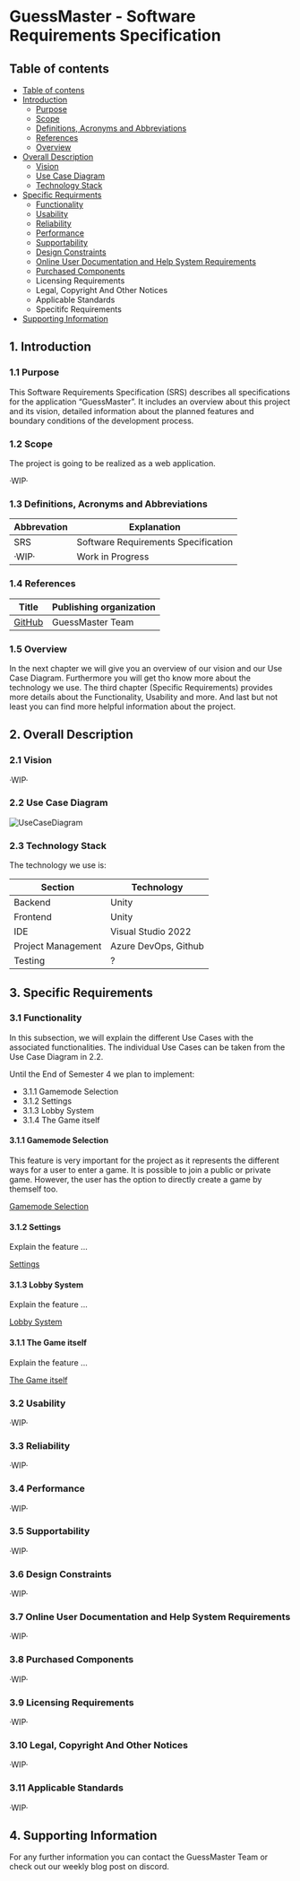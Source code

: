 # GuessMaster - Software Requirements Specification

## Table of contents

- [Table of contens](https://github.com/Tiaaam/GuessMaster/blob/master/docs/SoftwareRequirementsSpecification.md#table-of-contents)
- [Introduction](https://github.com/Tiaaam/GuessMaster/blob/master/docs/SoftwareRequirementsSpecification.md#1-introduction)
  - [Purpose](https://github.com/Tiaaam/GuessMaster/blob/master/docs/SoftwareRequirementsSpecification.md#11-purpose)
  - [Scope](https://github.com/Tiaaam/GuessMaster/blob/master/docs/SoftwareRequirementsSpecification.md#12-scope)
  - [Definitions, Acronyms and Abbreviations](https://github.com/Tiaaam/GuessMaster/blob/master/docs/SoftwareRequirementsSpecification.md#13-definitions-acronyms-and-abbreviations)
  - [References](https://github.com/Tiaaam/GuessMaster/blob/master/docs/SoftwareRequirementsSpecification.md#14-references)
  - [Overview](https://github.com/Tiaaam/GuessMaster/blob/master/docs/SoftwareRequirementsSpecification.md#15-overview)
- [Overall Description](https://github.com/Tiaaam/GuessMaster/blob/master/docs/SoftwareRequirementsSpecification.md#2-overall-description)
  - [Vision](https://github.com/Tiaaam/GuessMaster/blob/master/docs/SoftwareRequirementsSpecification.md#21-vision)
  - [Use Case Diagram](https://github.com/Tiaaam/GuessMaster/blob/master/docs/SoftwareRequirementsSpecification.md#22-use-case-diagram)
  - [Technology Stack](https://github.com/Tiaaam/GuessMaster/blob/master/docs/SoftwareRequirementsSpecification.md#23-technology-stack)
- [Specific Requirments](https://github.com/Tiaaam/GuessMaster/blob/master/docs/SoftwareRequirementsSpecification.md#3-specific-requirements)
  - [Functionality](https://github.com/Tiaaam/GuessMaster/blob/master/docs/SoftwareRequirementsSpecification.md#31-functionality)
  - [Usability](https://github.com/Tiaaam/GuessMaster/blob/master/docs/SoftwareRequirementsSpecification.md#32-usability)
  - [Reliability](https://github.com/Tiaaam/GuessMaster/blob/master/docs/SoftwareRequirementsSpecification.md#33-reliability)
  - [Performance](https://github.com/Tiaaam/GuessMaster/blob/master/docs/SoftwareRequirementsSpecification.md#34-performance)
  - [Supportability](https://github.com/Tiaaam/GuessMaster/blob/master/docs/SoftwareRequirementsSpecification.md#35-supportability)
  - [Design Constraints](https://github.com/Tiaaam/GuessMaster/blob/master/docs/SoftwareRequirementsSpecification.md#36-design-constraints)
  - [Online User Documentation and Help System Requirements](https://github.com/Tiaaam/GuessMaster/blob/master/docs/SoftwareRequirementsSpecification.md#37-online-user-documentation-and-help-system-requirements)
  - [Purchased Components](https://github.com/Tiaaam/GuessMaster/blob/master/docs/SoftwareRequirementsSpecification.md#38-purchased-components)
  - Licensing Requirements
  - Legal, Copyright And Other Notices
  - Applicable Standards
  - Specitifc Requirements
- [Supporting Information](https://github.com/Tiaaam/GuessMaster/blob/master/docs/SoftwareRequirementsSpecification.md#4-supporting-information)
  
 
## 1. Introduction

### 1.1 Purpose

This Software Requirements Specification (SRS) describes all specifications for the application “GuessMaster”. It includes an overview about this project and its vision, detailed information about the planned features and boundary conditions of the development process.

### 1.2 Scope

The project is going to be realized as a web application.

·WIP·

### 1.3 Definitions, Acronyms and Abbreviations

| Abbrevation | Explanation                            |
| ----------- | -------------------------------------- |
| SRS         | Software Requirements Specification    |
| ·WIP·       | Work in Progress                       |

### 1.4 References

| Title                                                              | Publishing organization   |
| -------------------------------------------------------------------| ------------------------- |
| [GitHub](https://github.com/Tiaaam/GuessMaster)                    | GuessMaster Team          |

### 1.5 Overview

In the next chapter we will give you an overview of our vision and our Use Case Diagram. Furthermore you will get tho know more about the technology we use. The third chapter (Specific Requirements) provides more details about the Functionality, Usability and more. And last but not least you can find more helpful information about the project.

## 2. Overall Description

### 2.1 Vision

·WIP·

### 2.2 Use Case Diagram

![UseCaseDiagram](https://user-images.githubusercontent.com/62339676/197333633-46ff9ed8-137f-4a6b-8b57-3e35bdc309aa.png)

### 2.3 Technology Stack

The technology we use is:

| Section            | Technology                             |
| ------------------ | -------------------------------------- |
| Backend            | Unity                                  |
| Frontend           | Unity                                  |
| IDE                | Visual Studio 2022                     |
| Project Management | Azure DevOps, Github                   |
| Testing            | ?                                      |


## 3. Specific Requirements

### 3.1 Functionality

In this subsection, we will explain the different Use Cases with the associated functionalities. The individual Use Cases can be taken from the Use Case Diagram in 2.2.

Until the End of Semester 4 we plan to implement:

- 3.1.1 Gamemode Selection
- 3.1.2 Settings
- 3.1.3 Lobby System
- 3.1.4 The Game itself

#### 3.1.1 Gamemode Selection

This feature is very important for the project as it represents the different ways for a user to enter a game. It is possible to join a public or private game. However, the user has the option to directly create a game by themself too.  

[Gamemode Selection](https://github.com/Tiaaam/GuessMaster/blob/master/docs/SRS_Gammode_Selection.md)

#### 3.1.2 Settings

Explain the feature ...

[Settings](https://github.com/Tiaaam/GuessMaster/blob/master/docs/SRS_Settings.md)

#### 3.1.3 Lobby System

Explain the feature ...

[Lobby System](https://github.com/Tiaaam/GuessMaster/blob/master/docs/SRS_Lobby_System.md)

#### 3.1.1 The Game itself

Explain the feature ...

[The Game itself](https://github.com/Tiaaam/GuessMaster/blob/master/docs/SRS_Game.md)

### 3.2 Usability

·WIP·

### 3.3 Reliability

·WIP·

### 3.4 Performance

·WIP·

### 3.5 Supportability

·WIP·

### 3.6 Design Constraints

·WIP·

### 3.7 Online User Documentation and Help System Requirements

·WIP·

### 3.8 Purchased Components

·WIP·

### 3.9 Licensing Requirements

·WIP·

### 3.10 Legal, Copyright And Other Notices

·WIP·

### 3.11 Applicable Standards

·WIP·


## 4. Supporting Information

For any further information you can contact the GuessMaster Team or check out our weekly blog post on discord. 
